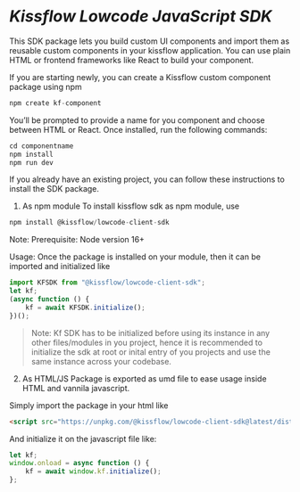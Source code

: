 # _Kissflow Lowcode JavaScript SDK_

This SDK package lets you build custom UI components and import them as reusable
custom components in your kissflow application. You can use plain HTML or
frontend frameworks like React to build your component.

If you are starting newly, you can create a Kissflow custom component package
using npm

```js
npm create kf-component
```

You’ll be prompted to provide a name for you component and choose between HTML
or React. Once installed, run the following commands:

```js
cd componentname
npm install
npm run dev
```

If you already have an existing project, you can follow these instructions to
install the SDK package.

1. As npm module To install kissflow sdk as npm module, use

```js
npm install @kissflow/lowcode-client-sdk
```

Note: Prerequisite: Node version 16+

Usage: Once the package is installed on your module, then it can be imported and
initialized like

```js
import KFSDK from "@kissflow/lowcode-client-sdk";
let kf;
(async function () {
	kf = await KFSDK.initialize();
})();
```

> Note: Kf SDK has to be initialized before using its instance in any other
> files/modules in you project, hence it is recommended to initialize the sdk at
> root or inital entry of you projects and use the same instance across your
> codebase.

2. As HTML/JS Package is exported as umd file to ease usage inside HTML and
   vannila javascript.

Simply import the package in your html like

```html
<script src="https://unpkg.com/@kissflow/lowcode-client-sdk@latest/dist/kfsdk.umd.js"></script>
```

And initialize it on the javascript file like:

```js
let kf;
window.onload = async function () {
	kf = await window.kf.initialize();
};
```
